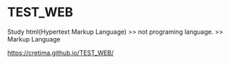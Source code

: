 # TEST_WEB
Study html(Hypertext Markup Language) >> not programing language. >> Markup Language

https://cretima.github.io/TEST_WEB/

